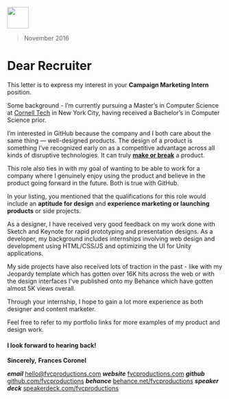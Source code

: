 <img src="https://cdn4.iconfinder.com/data/icons/iconsimple-logotypes/512/github-512.png" width="50">

> November 2016

# **Dear Recruiter**

This letter is to express my interest in your **Campaign Marketing Intern** position.

Some background - I’m currently pursuing a Master’s in Computer Science at [Cornell Tech](http://tech.cornell.edu) in New York City, having received a Bachelor’s in Computer Science prior.

I’m interested in GitHub because the company and I both care about the same thing — well-designed products. The design of a product is something I’ve recognized early on as a competitive advantage across all kinds of disruptive technologies. It can truly [**make or break**](http://designdisruptors.com) a product.

This role also ties in with my goal of wanting to be able to work for a company where I genuinely enjoy using the product and believe in the product going forward in the future. Both is true with GitHub.

In your listing, you mentioned that the qualifications for this role would include an **aptitude for design** and **experience marketing or launching products** or side projects.

As a designer, I have received very good feedback on my work done with Sketch and Keynote for rapid prototyping and presentation designs. As a developer, my background includes internships involving web design and development using HTML/CSS/JS and optimizing the UI for Unity applications.

My side projects have also received lots of traction in the past - like with my Jeopardy template which has gotten over 16K hits across the web or with the design interfaces I've published onto my Behance which have gotten almost 5K views overall.

Through your internship, I hope to gain a lot more experience as both designer and content marketer.

Feel free to refer to my portfolio links for more examples of my product and design work.

#### I look forward to hearing back!

**Sincerely,**
**Frances Coronel**

***email*** [hello@fvcproductions.com](mailto:hello@fvcproductions.com)
***website*** [fvcproductions.com](http://fvcproductions.com)
***github*** [github.com/fvcproductions](http://github.com/fvcproductions)
***behance*** [behance.net/fvcproductions](http://behance.net/fvcproductions)
***speaker deck*** [speakerdeck.com/fvcproductions](http://speakerdeck.com/fvcproductions)